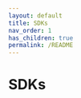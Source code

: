 ```yaml
---
layout: default
title: SDKs
nav_order: 1
has_children: true
permalink: /README
---
```


# SDKs

